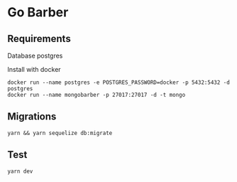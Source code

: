 # Go Barber

## Requirements

Database postgres

Install with docker

```shell
docker run --name postgres -e POSTGRES_PASSWORD=docker -p 5432:5432 -d
postgres
docker run --name mongobarber -p 27017:27017 -d -t mongo
```

## Migrations

```shell
yarn && yarn sequelize db:migrate
```

## Test

```shell
yarn dev
```
